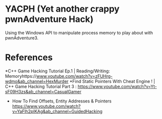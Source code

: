 # YACPH (Yet another crappy pwnAdventure Hack)

Using the Windows API to manipulate process memory to play about with pwnAdventure3.

# References
*C++ Game Hacking Tutorial Ep.1 | Reading/Writing: Memoryhttps://www.youtube.com/watch?v=zFUHrg-wdmo&ab_channel=HexMurder
*Find Static Pointers With Cheat Engine ! | C++ Game Hacking Tutorial Part 3 : https://www.youtube.com/watch?v=Yt-sF09H3zs&ab_channel=CasualGamer
* How To Find Offsets, Entity Addresses & Pointers https://www.youtube.com/watch?v=YaFlh2pIKAg&ab_channel=GuidedHacking
